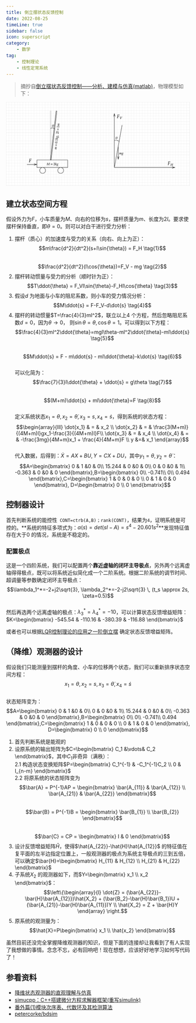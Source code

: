 ```yaml
---  
title: 倒立摆状态反馈控制    
date: 2022-08-25   
timeLine: true
sidebar: false  
icon: superscript
category:  
    - 数学    
tag:   
    - 控制理论    
    - 线性定常系统  
---  
```


> 摘抄自[倒立摆状态反馈控制——分析、建模与仿真(matlab)](https://blog.csdn.net/qq_41342525/article/details/106193258)，物理模型如下：  

![](./img/model.svg) 

## 建立状态空间方程  
假设外力为$F$，小车质量为$M$、向右的位移为$s$，摆杆质量为$m$、长度为$2l$。要求使摆杆保持垂直，即$\theta = 0$。则可以对白干进行受力分析：  
1. 摆杆（质心）的加速度与受力的关系（向右、向上为正）：  
$$m\frac{d^2}{dt^2}(s+l\sin{\theta}) = F_H  \tag{1}$$  
$$\frac{d^2}{dt^2}(l\cos{\theta})=F_V - mg \tag{2}$$  
2. 摆杆转动惯量与受力的分析（顺时针为正）：  
$$T\ddot{\theta} = F_Vl\sin{\theta}-F_Hl\cos{\theta} \tag{3}$$  
3. 假设$d$ 为地面与小车的阻尼系数，则小车的受力情况分析：  
$$M\ddot{s} = F-F_V-d\dot{s} \tag{4}$$  
4. 摆杆的转动惯量$T=\frac{4}{3}ml^2$，联立以上$4$ 个方程，然后忽略阻尼系数$d=0$，因为$\theta \rightarrow 0$， 则$\sin{\theta}=\theta, \cos{\theta}=1$。可以得到以下方程：  
$$\frac{4}{3}ml^2\ddot{\theta}=mgl\theta-ml^2\ddot{\theta}-ml\ddot{s} \tag{5}$$  
$$M\ddot{s} = F - m\ddot{s} - ml\ddot{\theta}-k\dot{s} \tag{6}$$  
可以化简为：  
$$\frac{7}{3}l\ddot{\theta} + \ddot{s} = g\theta \tag{7}$$  
$$(M+m)\ddot{s} + ml\ddot{\theta}=F \tag{8}$$  
定义系统状态$x_1=\theta, x_2=\dot{\theta}, x_3=s, x_4=\dot{s}$，得到系统的状态方程：  
$$\begin{array}{lll}
    \dot{x_1} & = & x_2 \\
    \dot{x_2} & = & \frac{3(M+m)}{(4M+m)l}gx_1-\frac{3}{(4M+m)l}F\\
    \dot{x_3} & = & x_4 \\
    \dot{x_4} & = & -\frac{3mg}{4M+m}x_1 + \frac{4}{4M+m}F  \\
    y &=& x_1 
\end{array}$$  
代入数据，后得到：$\dot{X} = AX +BU, Y = CX+DU$，其中$y_1=\theta,y_2 = \dot{\theta}$：  
$$A=\begin{bmatrix}
    0 & 1 &0 & 0\\
    15.244 & 0 &0 & 0\\
    0 & 0 &0 & 1\\
    -0.363 & 0 &0 & 0
\end{bmatrix},B=\begin{bmatrix}
    0\\
    -0.741\\
    0\\
    0.494
\end{bmatrix},C=\begin{bmatrix}
    1 & 0 & 0 & 0 \\ 
    0 & 1 & 0 & 0 
\end{bmatrix}, D=\begin{bmatrix}
    0  \\
    0
\end{bmatrix}$$  

## 控制器设计  

首先判断系统的能控性` CONT=ctrb(A,B)；rank(CONT)`，结果为`4`，证明系统是可控的。**系统的特征多项式为：$\alpha(s)=det(sI-A)=s^4-20.601s^2$**发现特征值存在大于0 的情况，系统是不稳定的。  

### 配置极点  
这是一个四阶系统，我们可以配置两个**靠近虚轴的闭环主导极点**，另外两个远离虚轴得得极点，既可以将系统近似简化成一个二阶系统。根据二阶系统的调节时间、超调量等参数确定闭环主导极点：  
$$\lambda_1^*=-2+j2\sqrt{3}, \lambda_2^*=-2-j2\sqrt{3} \, (t_s \approx 2s, \zeta=0.5)$$  
然后再选两个远离虚轴的极点：$\lambda_3^*=\lambda_4^*=-10$，可以计算状态反馈增益矩阵：$K=\begin{bmatrix}
    -545.54 & -110.16 & -380.39 & -116.88
\end{bmatrix}$

或者也可以根据[LQR控制理论的应用之一阶倒立摆](https://zhuanlan.zhihu.com/p/353697932) 确定状态反馈增益矩阵。  

## （降维）观测器的设计  
假设我们只能测量到摆杆的角度、小车的位移两个状态，我们可以重新排序状态空间方程：  
$$x_1=\theta, x_2=s, x_3=\dot{\theta}, x_4=\dot{s} \tag{9}$$  
状态矩阵变为：  
$$A=\begin{bmatrix}
    0 & 1 &0 & 0\\
    0 & 0 &0 & 1\\
    15.244 & 0 &0 & 0\\
    -0.363 & 0 &0 & 0
\end{bmatrix},B=\begin{bmatrix}
    0\\
    0\\
    -0.741\\
    0.494
\end{bmatrix},C=\begin{bmatrix}
    1 & 0 & 0 & 0 \\ 
    0 & 1 & 0 & 0 
\end{bmatrix}, D=\begin{bmatrix}
    0  \\
    0
\end{bmatrix}$$   

1. 首先判断系统是能观的  
2. 设原系统的输出矩阵为$C=\begin{bmatrix}
    C_1 &\vdots& C_2
\end{bmatrix}$，其中$C_1$非奇异（满秩）：  
    2.1 构造状态变换矩阵$P=\begin{bmatrix}
    C_1^{-1} & -C_1^{-1}C_2 \\
    0 & I_{n-m}
\end{bmatrix}$  
    2.2 将原系统的状态矩阵变为  
$$\bar{A} = P^{-1}AP = \begin{bmatrix}
    \bar{A_{11}} & \bar{A_{12}} \\
    \bar{A_{21}} & \bar{A_{22}} 
\end{bmatrix}$$  
$$\bar{B} = P^{-1}B = \begin{bmatrix}
    \bar{B_{1}} \\
    \bar{B_{2}} 
\end{bmatrix}$$  
$$\bar{C} = CP = \begin{bmatrix}
    I & 0 
\end{bmatrix}$$  
3. 设计反馈增益矩阵$\hat{H}$，使得$\hat{A_{22}}-\hat{H}\hat{A_{12}}$ 的特征值在复平面的左半边指定位置上，一般观测器的极点为系统主导极点的三到五倍，可以确定$\bar{H}=\begin{bmatrix}
    H_{11} & H_{12}  \\
    H_{21} & H_{22}
\end{bmatrix}$    
4. 子系统$X_2$ 的观测器如下，而$Y=\begin{bmatrix}
    x_1 \\
    x_2
\end{bmatrix}$：  
$$\left\{\begin{array}{l}
    \dot{Z} = (\bar{A_{22}}-\bar{H}\bar{A_{12}})\hat{X_2} + (\bar{B_2}-\bar{H}\bar{B_1})U +(\bar{A_{21}}-\bar{H}\bar{A_{11}})Y  \\
    \hat{X_2} = Z + \bar{H}Y
\end{array} \right.$$  
5. 原系统的观测量为：  
$$\hat{X}=P\begin{bmatrix}
    x_1 \\
    \hat{x_2}
\end{bmatrix}$$  

虽然目前还没完全掌握降维观测器的知识，但是下面的连接却让我看到了有人实现了我想做的事情。念念不忘，必有回响吧！现在想想，应该好好地学习如何写代码了！

## 参看资料  
- [降维状态观测器的直观理解与仿真](https://blog.csdn.net/qq_34288751/article/details/123061451)  
- [simucpp：C++搭建微分方程求解器框架(重写simulink)](https://blog.csdn.net/qq_34288751/article/details/117740605)  
- [番外篇(1)模块次序表、代数环及其检测算法](https://blog.csdn.net/qq_34288751/article/details/122648967?spm=1001.2014.3001.5502)  
- [petercorke/bdsim](https://github.com/petercorke/bdsim)  

